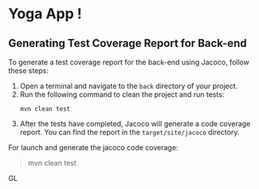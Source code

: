 # Yoga App !
## Generating Test Coverage Report for Back-end

To generate a test coverage report for the back-end using Jacoco, follow these steps:

1. Open a terminal and navigate to the `back` directory of your project.
2. Run the following command to clean the project and run tests:
   ```
   mvn clean test
   ```
3. After the tests have completed, Jacoco will generate a code coverage report. You can find the report in the `target/site/jacoco` directory.


For launch and generate the jacoco code coverage:
> mvn clean test

GL
